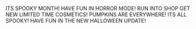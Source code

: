 ITS SPOOKY MONTH! HAVE FUN IN HORROR MODE! RUN INTO SHOP GET NEW LIMITED TIME COSMETICS! PUMPKINS ARE EVERYWHERE! ITS ALL SPOOKY! HAVE FUN IN THE NEW HALLOWEEN UPDATE!
